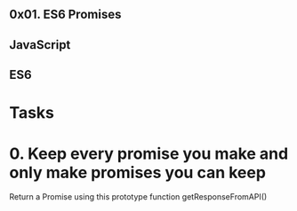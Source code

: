 ## 0x01. ES6 Promises
## JavaScript
## ES6
# Tasks
# 0. Keep every promise you make and only make promises you can keep

Return a Promise using this prototype function getResponseFromAPI()
